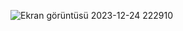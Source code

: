 ![Ekran görüntüsü 2023-12-24 222910](https://github.com/ErayKeles/RESTful-Web-Service/assets/128937269/1904cf32-bc98-4fbc-be15-9d550faa6380)
